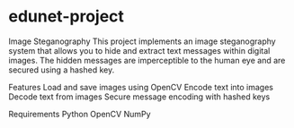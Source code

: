 # edunet-project
Image Steganography
This project implements an image steganography system that allows you to hide and extract text messages within digital images. The hidden messages are imperceptible to the human eye and are secured using a hashed key.

Features
Load and save images using OpenCV
Encode text into images
Decode text from images
Secure message encoding with hashed keys

Requirements
Python 
OpenCV
NumPy
